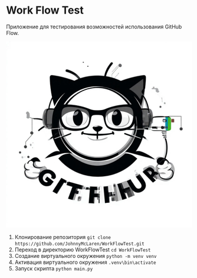 # Work Flow Test
Приложение для тестирования возможностей использования GitHub Flow.
<!--Блок информации о репозитории в бейджах-->

![Logotype](./docs/logo.jpg)

<!--Установка (Windows)-->

1. Клонирование репозитория
```git clone https://github.com/JohnnyMcLaren/WorkFlowTest.git```
2. Переход в директорию WorkFlowTest
```cd WorkFlowTest```
3. Создание виртуального окружения
```python -m venv venv```
4. Активация виртуального окружения
```.venv\bin\activate```
5. Запуск скрипта
```python main.py```
